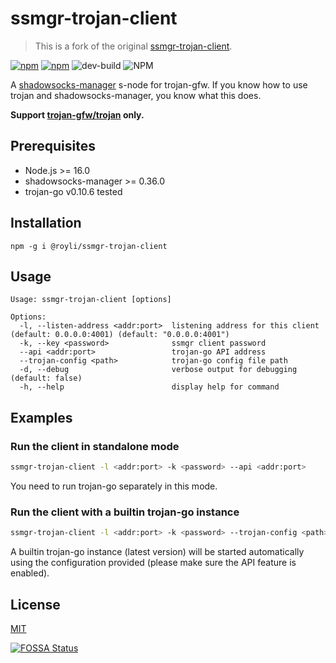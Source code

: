 # ssmgr-trojan-client

> This is a fork of the original [ssmgr-trojan-client](https://github.com/llc1123/ssmgr-trojan-client).

[![npm](https://img.shields.io/npm/v/@royli/ssmgr-trojan-client)][npm-url]
[![npm](https://img.shields.io/npm/dt/@royli/ssmgr-trojan-client)][npm-url]
![dev-build](https://github.com/geekdada/ssmgr-trojan-client/workflows/dev-build/badge.svg?event=push)
![NPM](https://img.shields.io/npm/l/@royli/ssmgr-trojan-client)

[npm-url]: https://www.npmjs.com/package/@royli/ssmgr-trojan-client

A [shadowsocks-manager](https://github.com/shadowsocks/shadowsocks-manager) s-node for trojan-gfw. If you know how to use trojan and shadowsocks-manager, you know what this does.

**Support [trojan-gfw/trojan](https://github.com/trojan-gfw/trojan) only.**

## Prerequisites
- Node.js >= 16.0
- shadowsocks-manager >= 0.36.0
- trojan-go v0.10.6 tested

## Installation
```
npm -g i @royli/ssmgr-trojan-client
```

## Usage
```
Usage: ssmgr-trojan-client [options]

Options:
  -l, --listen-address <addr:port>  listening address for this client (default: 0.0.0.0:4001) (default: "0.0.0.0:4001")
  -k, --key <password>              ssmgr client password
  --api <addr:port>                 trojan-go API address
  --trojan-config <path>            trojan-go config file path
  -d, --debug                       verbose output for debugging (default: false)
  -h, --help                        display help for command
```

## Examples

### Run the client in standalone mode
```bash
ssmgr-trojan-client -l <addr:port> -k <password> --api <addr:port>
```

You need to run trojan-go separately in this mode.

### Run the client with a builtin trojan-go instance
```bash
ssmgr-trojan-client -l <addr:port> -k <password> --trojan-config <path>
```

A builtin trojan-go instance (latest version) will be started automatically using the configuration provided (please make sure the API feature is enabled).

## License

[MIT](./LICENSE)

[![FOSSA Status](https://app.fossa.com/api/projects/git%2Bgithub.com%2Fgeekdada%2Fssmgr-trojan-client.svg?type=large)](https://app.fossa.com/projects/git%2Bgithub.com%2Fgeekdada%2Fssmgr-trojan-client?ref=badge_large)
